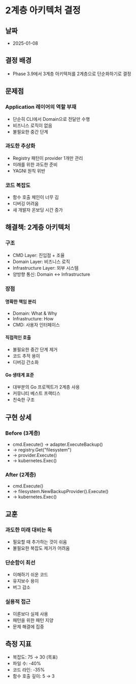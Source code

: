 # 2계층 아키텍처 결정

## 날짜
- 2025-01-08

## 결정 배경
- Phase 3.9에서 3계층 아키텍처를 2계층으로 단순화하기로 결정

## 문제점
### Application 레이어의 역할 부재
- 단순히 CLI에서 Domain으로 전달만 수행
- 비즈니스 로직이 없음
- 불필요한 중간 단계

### 과도한 추상화
- Registry 패턴이 provider 1개만 관리
- 미래를 위한 과도한 준비
- YAGNI 원칙 위반

### 코드 복잡도
- 함수 호출 체인이 너무 김
- 디버깅 어려움
- 새 개발자 온보딩 시간 증가

## 해결책: 2계층 아키텍처

### 구조
- CMD Layer: 진입점 + 조율
- Domain Layer: 비즈니스 로직
- Infrastructure Layer: 외부 시스템
- 양방향 통신: Domain ↔ Infrastructure

### 장점
#### 명확한 책임 분리
- Domain: What & Why
- Infrastructure: How
- CMD: 사용자 인터페이스

#### 직접적인 호출
- 불필요한 중간 단계 제거
- 코드 추적 용이
- 디버깅 간소화

#### Go 생태계 표준
- 대부분의 Go 프로젝트가 2계층 사용
- 커뮤니티 베스트 프랙티스
- 친숙한 구조

## 구현 상세

### Before (3계층)
- cmd.Execute() → adapter.ExecuteBackup()
- → registry.Get("filesystem")
- → provider.Execute()
- → kubernetes.Exec()

### After (2계층)
- cmd.Execute()
- → filesystem.NewBackupProvider().Execute()
- → kubernetes.Exec()

## 교훈
### 과도한 미래 대비는 독
- 필요할 때 추가하는 것이 쉬움
- 불필요한 복잡도 제거가 어려움

### 단순함이 최선
- 이해하기 쉬운 코드
- 유지보수 용이
- 버그 감소

### 실용적 접근
- 이론보다 실제 사용
- 패턴을 위한 패턴 지양
- 문제 해결에 집중

## 측정 지표
- 복잡도: 75 → 30 (목표)
- 파일 수: -40%
- 코드 라인: -35%
- 함수 호출 깊이: 5 → 3